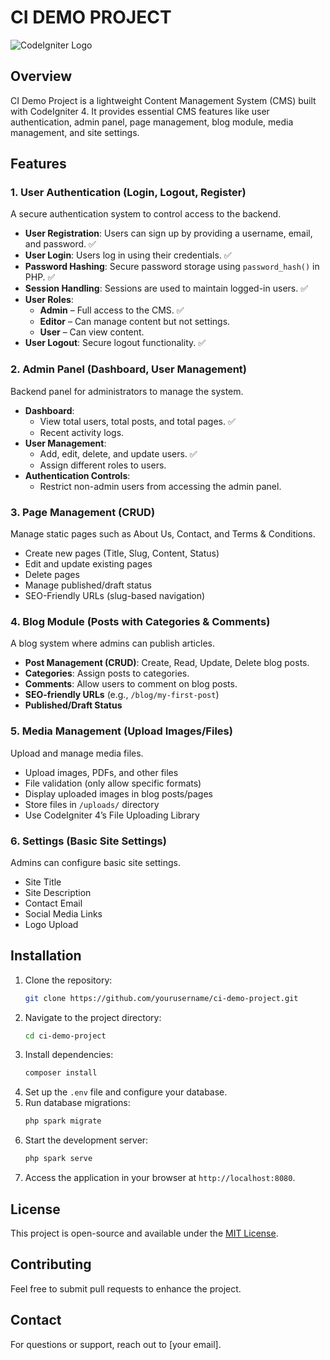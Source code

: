 # CI DEMO PROJECT

![CodeIgniter Logo](https://codeigniter.com/assets/images/ci-logo-big.png)

## Overview
CI Demo Project is a lightweight Content Management System (CMS) built with CodeIgniter 4. It provides essential CMS features like user authentication, admin panel, page management, blog module, media management, and site settings.

## Features

### 1. User Authentication (Login, Logout, Register)
A secure authentication system to control access to the backend.
- **User Registration**: Users can sign up by providing a username, email, and password. ✅
- **User Login**: Users log in using their credentials. ✅
- **Password Hashing**: Secure password storage using `password_hash()` in PHP. ✅
- **Session Handling**: Sessions are used to maintain logged-in users. ✅
- **User Roles**:
  - **Admin** – Full access to the CMS. ✅
  - **Editor** – Can manage content but not settings.
  - **User** – Can view content.
- **User Logout**: Secure logout functionality. ✅

### 2. Admin Panel (Dashboard, User Management)
Backend panel for administrators to manage the system.
- **Dashboard**:
  - View total users, total posts, and total pages. ✅
  - Recent activity logs.
- **User Management**:
  - Add, edit, delete, and update users. ✅
  - Assign different roles to users.
- **Authentication Controls**:
  - Restrict non-admin users from accessing the admin panel.

### 3. Page Management (CRUD)
Manage static pages such as About Us, Contact, and Terms & Conditions.
- Create new pages (Title, Slug, Content, Status)
- Edit and update existing pages
- Delete pages
- Manage published/draft status
- SEO-Friendly URLs (slug-based navigation)

### 4. Blog Module (Posts with Categories & Comments)
A blog system where admins can publish articles.
- **Post Management (CRUD)**: Create, Read, Update, Delete blog posts.
- **Categories**: Assign posts to categories.
- **Comments**: Allow users to comment on blog posts.
- **SEO-friendly URLs** (e.g., `/blog/my-first-post`)
- **Published/Draft Status**

### 5. Media Management (Upload Images/Files)
Upload and manage media files.
- Upload images, PDFs, and other files
- File validation (only allow specific formats)
- Display uploaded images in blog posts/pages
- Store files in `/uploads/` directory
- Use CodeIgniter 4’s File Uploading Library

### 6. Settings (Basic Site Settings)
Admins can configure basic site settings.
- Site Title
- Site Description
- Contact Email
- Social Media Links
- Logo Upload

## Installation

1. Clone the repository:
   ```sh
   git clone https://github.com/yourusername/ci-demo-project.git
   ```
2. Navigate to the project directory:
   ```sh
   cd ci-demo-project
   ```
3. Install dependencies:
   ```sh
   composer install
   ```
4. Set up the `.env` file and configure your database.
5. Run database migrations:
   ```sh
   php spark migrate
   ```
6. Start the development server:
   ```sh
   php spark serve
   ```
7. Access the application in your browser at `http://localhost:8080`.

## License
This project is open-source and available under the [MIT License](LICENSE).

## Contributing
Feel free to submit pull requests to enhance the project.

## Contact
For questions or support, reach out to [your email].

